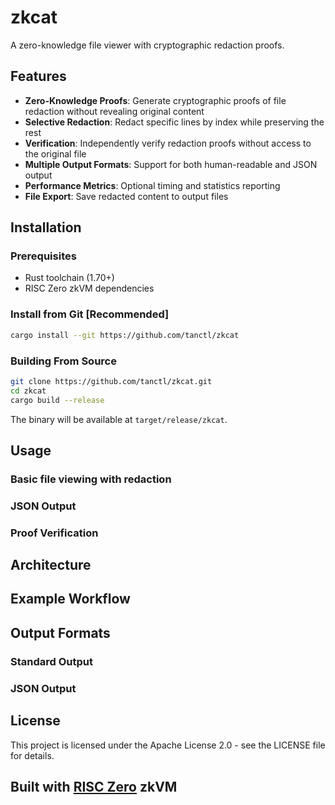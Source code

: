 # zkcat
A zero-knowledge file viewer with cryptographic redaction proofs.

## Features
- **Zero-Knowledge Proofs**: Generate cryptographic proofs of file redaction without revealing original content
- **Selective Redaction**: Redact specific lines by index while preserving the rest
- **Verification**: Independently verify redaction proofs without access to the original file
- **Multiple Output Formats**: Support for both human-readable and JSON output
- **Performance Metrics**: Optional timing and statistics reporting
- **File Export**: Save redacted content to output files

## Installation

### Prerequisites
- Rust toolchain (1.70+)
- RISC Zero zkVM dependencies

### Install from Git [Recommended]

```bash
cargo install --git https://github.com/tanctl/zkcat
```

### Building From Source

```bash
git clone https://github.com/tanctl/zkcat.git
cd zkcat
cargo build --release
```
The binary will be available at `target/release/zkcat`.


## Usage

### Basic file viewing with redaction

### JSON Output

### Proof Verification

## Architecture

## Example Workflow

## Output Formats

### Standard Output

### JSON Output

## License
This project is licensed under the Apache License 2.0 - see the LICENSE file for details.

## Built with [RISC Zero](https://www.risczero.com/) zkVM